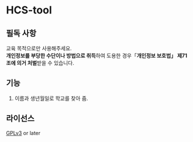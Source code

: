 # HCS-tool

## 필독 사항
교육 목적으로만 사용해주세요.<br>
**개인정보를 부당한 수단이나 방법으로 취득**하여 도용한 경우「**개인정보 보호법」 제71조에 의거 처벌**받을 수 있습니다.

## 기능
1. 이름과 생년월일로 학교를 찾아 줌.<br>

## 라이선스
[GPLv3](https://olis.or.kr/license/Detailselect.do?lId=1072) or later